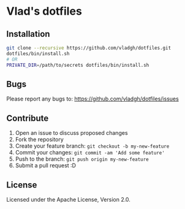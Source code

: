 # Vlad's dotfiles

## Installation

```bash
git clone --recursive https://github.com/vladgh/dotfiles.git
dotfiles/bin/install.sh
# OR
PRIVATE_DIR=/path/to/secrets dotfiles/bin/install.sh
```

## Bugs
Please report any bugs to: https://github.com/vladgh/dotfiles/issues

## Contribute

1. Open an issue to discuss proposed changes
2. Fork the repository
3. Create your feature branch: `git checkout -b my-new-feature`
4. Commit your changes: `git commit -am 'Add some feature'`
5. Push to the branch: `git push origin my-new-feature`
6. Submit a pull request :D

## License
Licensed under the Apache License, Version 2.0.
